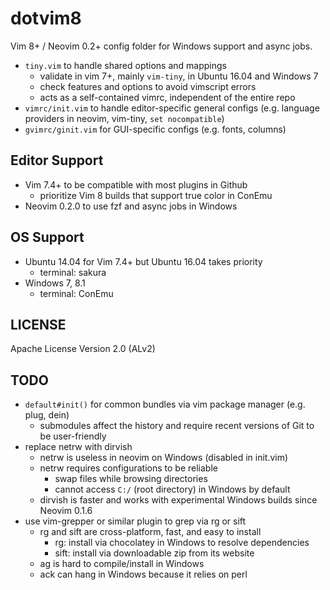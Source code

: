 # dotvim8

Vim 8+ / Neovim 0.2+ config folder for Windows support and async jobs.

- `tiny.vim` to handle shared options and mappings
  - validate in vim 7+, mainly `vim-tiny`, in Ubuntu 16.04 and Windows 7
  - check features and options to avoid vimscript errors
  - acts as a self-contained vimrc, independent of the entire repo
- `vimrc/init.vim` to handle editor-specific general configs (e.g. language providers in neovim, vim-tiny, `set nocompatible`)
- `gvimrc/ginit.vim` for GUI-specific configs (e.g. fonts, columns)

## Editor Support

- Vim 7.4+ to be compatible with most plugins in Github
  - prioritize Vim 8 builds that support true color in ConEmu
- Neovim 0.2.0 to use fzf and async jobs in Windows

## OS Support

- Ubuntu 14.04 for Vim 7.4+ but Ubuntu 16.04 takes priority
  - terminal: sakura
- Windows 7, 8.1
  - terminal: ConEmu

## LICENSE

Apache License Version 2.0 (ALv2)

## TODO
- `default#init()` for common bundles via vim package manager (e.g. plug, dein)
  - submodules affect the history and require recent versions of Git to be user-friendly
- replace netrw with dirvish
  - netrw is useless in neovim on Windows (disabled in init.vim)
  - netrw requires configurations to be reliable
    - swap files while browsing directories
    - cannot access `C:/` (root directory) in Windows by default
  - dirvish is faster and works with experimental Windows builds since Neovim 0.1.6
- use vim-grepper or similar plugin to grep via rg or sift
  - rg and sift are cross-platform, fast, and easy to install
    - rg: install via chocolatey in Windows to resolve dependencies
    - sift: install via downloadable zip from its website
  - ag is hard to compile/install in Windows
  - ack can hang in Windows because it relies on perl
